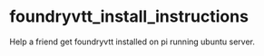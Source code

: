# foundryvtt_install_instructions
Help a friend get foundryvtt installed on pi running ubuntu server.
